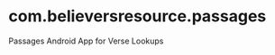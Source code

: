 com.believersresource.passages
==============================

Passages Android App for Verse Lookups